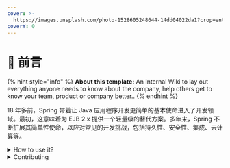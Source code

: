 ```yaml
---
cover: >-
  https://images.unsplash.com/photo-1528605248644-14dd04022da1?crop=entropy&cs=tinysrgb&fm=jpg&ixid=MnwxOTcwMjR8MHwxfHNlYXJjaHwxMHx8dGVhbSUyMG9mJTIwcGVvcGxlfGVufDB8fHx8MTY2MDMxNzQzNg&ixlib=rb-1.2.1&q=80
coverY: 0
---
```


# 👋 前言



{% hint style="info" %}
**About this template:** An Internal Wiki to lay out everything anyone needs to know about the company, help others get to know your team, product or company better..
{% endhint %}

18 年多前，Spring 带着让 Java 应用程序开发更简单的基本使命进入了开发领域。最初，这意味着为 EJB 2.x 提供一个轻量级的替代方案。多年来，Spring 不断扩展其简单性使命，以应对常见的开发挑战，包括持久性、安全性、集成、云计算等。

<details>

<summary>How to use it?</summary>

This space is designed to be read linearly, so start with our Vision, Mission & Focus and work down from there! We recommend reading everything through in one sitting and then revisiting and re-reading if you need to.

</details>

<details>

<summary>Contributing</summary>

If you want to contribute changes, start a new change request and submit it for review. The People team will review it soon after.

</details>

